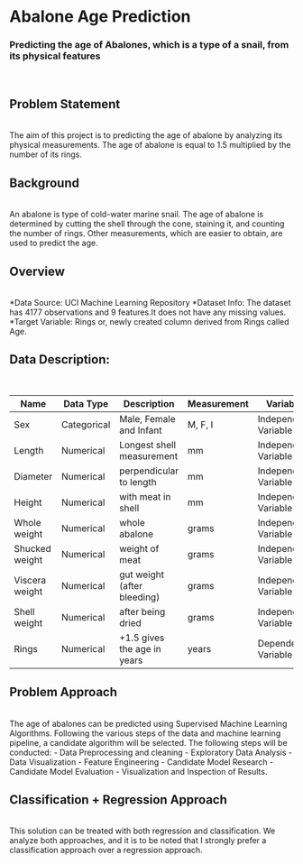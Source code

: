 # Abalone Age Prediction
### Predicting the age of Abalones, which is a type of  a snail, from its physical features
<br>
<h2>Problem Statement</h2><br>
The aim of this project is to predicting the age of abalone by analyzing its physical measurements. The age of abalone is equal to 1.5 multiplied by the number of its rings.
<h2>Background</h2><br>
An abalone is type of cold-water marine snail. The age of abalone is determined by cutting the shell through the cone, staining it, and counting the number of rings. Other measurements, which are easier to obtain, are used to predict the age.<br>
<h2>Overview</h2><br>
*Data Source: UCI Machine Learning Repository
*Dataset Info: The dataset has 4177 observations and 9 features.It does not have any missing values.
*Target Variable: Rings or, newly created column derived from Rings called Age.
<br>
<h2>Data Description:</h2><br>

| Name  | Data Type | Description | Measurement | Variable Type |
| ------------- | ------------- | ------------- | ------------- | ------------- |
| Sex  | Categorical | Male, Female and Infant |	M, F, I	| Independent Variable |
| Length  | Numerical  | Longest shell measurement  | mm  | Independent Variable  |
| Diameter |	Numerical |	perpendicular to length |	mm	| Independent Variable |
| Height	| Numerical |	with meat in shell |	mm	| Independent Variable |
| Whole weight |	Numerical |	whole abalone |	grams |	Independent Variable |
| Shucked weight |	Numerical |	weight of meat |	grams |	Independent Variable |
| Viscera weight |	Numerical |	gut weight (after bleeding)	|  grams |	Independent Variable |
| Shell weight |	Numerical |	after being dried |	grams |	Independent Variable |
| Rings |	Numerical |	+1.5 gives the age in years	| years	 | Dependent/Target Variable |

<h2>Problem Approach</h2><br>
The age of abalones can be predicted using Supervised Machine Learning Algorithms. Following the various steps of the data and machine learning pipeline, a candidate algorithm will be selected. The following steps will be conducted:
- Data Preprocessing and cleaning
- Exploratory Data Analysis
- Data Visualization
- Feature Engineering
- Candidate Model Research
- Candidate Model Evaluation
- Visualization and Inspection of Results.
<br>
<h2>Classification + Regression Approach</h2><br>
This solution can be treated with both regression and classification. We analyze both approaches, and it is to be noted that I strongly prefer a classification approach over a regression approach.

